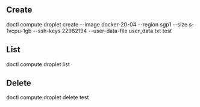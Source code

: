 ## Create
doctl compute droplet create --image docker-20-04 --region sgp1 --size s-1vcpu-1gb --ssh-keys 22982194 --user-data-file user_data.txt test

## List
doctl compute droplet list

## Delete
doctl compute droplet delete test
